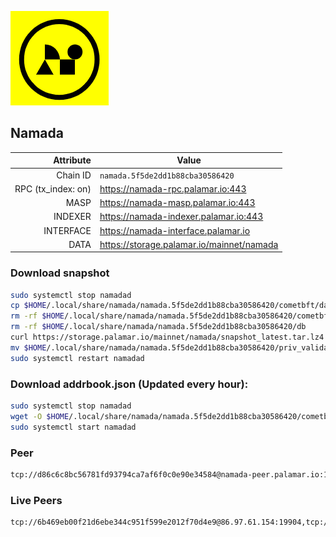 ![Logo](https://raw.githubusercontent.com/Pa1amar/mainnets/refs/heads/main/namada/logo.png)
## Namada
| Attribute | Value |
|----------:|-------|
| Chain ID         | `namada.5f5de2dd1b88cba30586420` |
| RPC (tx_index: on)  | https://namada-rpc.palamar.io:443 |
| MASP  | https://namada-masp.palamar.io:443 |
| INDEXER | https://namada-indexer.palamar.io:443 |
| INTERFACE | https://namada-interface.palamar.io |
| DATA | https://storage.palamar.io/mainnet/namada |

### Download snapshot
```bash
sudo systemctl stop namadad
cp $HOME/.local/share/namada/namada.5f5de2dd1b88cba30586420/cometbft/data/priv_validator_state.json $HOME/.local/share/namada/namada.5f5de2dd1b88cba30586420/priv_validator_state.json.backup
rm -rf $HOME/.local/share/namada/namada.5f5de2dd1b88cba30586420/cometbft/data
rm -rf $HOME/.local/share/namada/namada.5f5de2dd1b88cba30586420/db
curl https://storage.palamar.io/mainnet/namada/snapshot_latest.tar.lz4 | lz4 -dc - | tar -xf - -C $HOME/.local/share/namada/namada.5f5de2dd1b88cba30586420/
mv $HOME/.local/share/namada/namada.5f5de2dd1b88cba30586420/priv_validator_state.json.backup $HOME/.local/share/namada/namada.5f5de2dd1b88cba30586420/cometbft/data/priv_validator_state.json
sudo systemctl restart namadad
```
### Download addrbook.json (Updated every hour):
```bash
sudo systemctl stop namadad
wget -O $HOME/.local/share/namada/namada.5f5de2dd1b88cba30586420/cometbft/config/addrbook.json https://storage.palamar.io/mainnet/namada/addrbook.json
sudo systemctl start namadad
```
### Peer
```bash
tcp://d86c6c8bc56781fd93794ca7af6f0c0e90e34584@namada-peer.palamar.io:16656
```















































































































































































































































































































































































































































































































































































































































































































































































































































































































































































































































































































































































































































































































































































































































































































































































































































































































































































































































































































































































































































































































































































































































































































































### Live Peers
```
tcp://6b469eb00f21d6ebe344c951f599e2012f70d4e9@86.97.61.154:19904,tcp://478de66fe39df43a60f5850e5b99da4edd14de85@212.51.129.72:26706,tcp://219c4c2475048dbaa9e01d20ebd82b913958b4d8@72.46.84.33:16656,tcp://96f7945f9470faacce66888d798bf1f131913b6c@62.210.95.44:26656,tcp://05309c2cce2d163027a47c662066907e89cd6b99@104.251.123.123:26656,tcp://a8187523daabbc053ec992cde9975f65a085da25@46.4.29.231:5000,tcp://74184876d3b02a7d622f177779a416aa66964bdd@51.91.105.170:26656,tcp://1fa5e6e66182ad425b4ed1d8e69fd7e4202d8b7b@5.199.161.213:26656,tcp://35bea1f9d7a2f34ac093ae361c6876b328d8cf20@172.161.145.12:26656,tcp://53b91a7a3929ced6d61c8ec3ca85502803a1f3e3@167.235.35.48:26656,tcp://801bda27715bebc69edf8b8e26cb79d257b90932@46.105.223.14:26682,tcp://91bb5973a676bb20f095d8f6d18433413cb5d78f@141.95.11.197:26656,tcp://0edc3530905568e7963c1c39c78061a1a1ed44af@79.127.240.32:26656,tcp://5c479b8d9969bb901897ebed40fc197d507f007c@144.91.119.1:26656,tcp://c4deb6863d50bcdd9d20b02303d010090908d6d2@192.64.82.62:26656,tcp://600e85651e7d3ec695eb7c26ddf37fef5724e61b@91.134.82.47:26656
```
